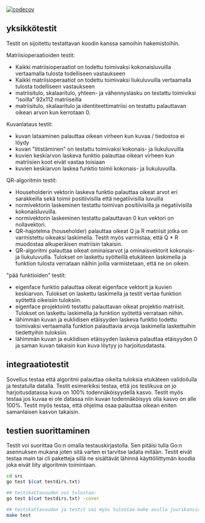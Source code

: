 [![codecov](https://codecov.io/gh/Eeritvan/face_recognition/graph/badge.svg?token=VZZML0709G)](https://codecov.io/gh/Eeritvan/face_recognition)

## yksikkötestit
Testit on sijoitettu testattavan koodin kanssa samoihin hakemistoihin.

Matriisioperaatioiden testit:
- Kaikki matriisioperaatiot on todettu toimivaksi kokonaisluvuilla vertaamalla tulosta todelliseen vastaukseen
- Kaikki matriisioperaatiot on todettu toimivaksi liukuluvuilla vertaamalla tulosta todelliseen vastaukseen
- matriisitulo, skalaaritulo, yhteen- ja vähennyslasku on testattu toimiviksi "isoilla" 92x112 matriiseilla
- matriisitulo, skalaaritulo ja identiteettimatriisi on testattu palauttavan oikean arvon kun kerrotaan 0.

Kuvanlataus testit:
- kuvan lataaminen palauttaa oikean virheen kun kuvaa / tiedostoa ei löydy
- kuvan "litistäminen" on testattu toimivaksi kokonais- ja liukuluvuilla
- kuvien keskiarvon laskeva funktio palauttaa oikean virheen kun matriisien koot eivät vastaa toisiaan
- kuvien keskiarvon laskea funktio toimii kokonais- ja liukuluvuilla.

QR-algoritmin testit:
- Householderin vektorin laskeva funktio palauttaa oikeat arvot eri sarakkeilla sekä toimii positiivisilla että negatiivisilla luvuilla
- normivektorin laskeminen testattu toimivan positiivisilla ja negatiivisilla kokonaisluvuilla.
- normivektorin laskeminen testattu palauttavan 0 kun vektori on nollavektori.
- QR-hajotelma (householder) palauttaa oikeat Q ja R matriisit jotka on varmistettu oikeaksi laskimella. Testit myös varmistaa, että Q * R muodostaa alkuperäisen matriisin takaisin.
- QR-algoritmi palauttaa oikeat ominaisarvot ja ominaisvektorit kokonais- ja liukuluvuilla. Tulokset on laskettu syötteillä etukäteen laskimella ja funktion tulosta verrataan näihin joilla varmistetaan, että ne on oikein.

"pää funktioiden" testit:
- eigenface funktio palauttaa oikeat eigenface vektorit ja kuvien keskiarvon. Tulokset on laskettu laskimella ja testit vertaa funktion syötettä oikeisiin tuloksiin.
- eigenface projektointi testattu palauttavan oikeat projektio matriisit. Tulokset on laskettu laskimella ja funktion syötettä verrataan niihin.
- lähimmän kuvan ja euklidisen etäisyyden laskeva funktio todettu toimivaksi vertaamalla funktion palauttavia arvoja laskimella laskettuihin tiedettyihin tuloksiin. 
- lähimmän kuvan ja euklidisen etäisyyden laskeva palauttaa etäisyyden 0 ja saman kuvan takaisin kun kuva löytyy jo harjoitusdatasta. 

## integraatiotestit
Sovellus testaa että algoritmi palauttaa oikeita tuloksia etukäteen validoilulla ja testatulla datalla. Testit esimerkiksi testaa, että jos testikuva on jo harjoitusdatassa kuva on 100% todennäköisyydellä kasvo. Testit myös testaa jos kuvaa ei ole datassa niin kuvan todennäköisyys olla kasvo on alle 100%. Testit myös testaa, että ohjelma osaa palauttaa oikean eniten samanlaisen kasvon takaisin.

## testien suorittaminen
Testit voi suorittaa Go:n omalla testauskirjastolla. Sen pitäisi tulla Go:n asennuksen mukana joten sitä varten ei tarvitse ladata mitään. Testit eivät testaa main tai cli paketteja sillä ne sisältävät lähinnä käyttöliittymän koodia joka eivät liity algoritmin toimintaan.

```bash
cd src
go test $(cat testdirs.txt)

## testikattavuuden voi tulostaa: 
go test $(cat testdirs.txt) -cover

## testikattavuuden ja testit voi myös tulostaa make avulla juurikansiosta: 
make test
```